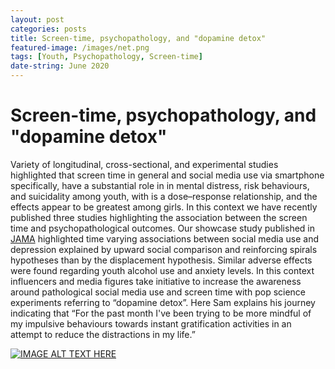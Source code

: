 ```yaml
---
layout: post
categories: posts
title: Screen-time, psychopathology, and "dopamine detox" 
featured-image: /images/net.png
tags: [Youth, Psychopathology, Screen-time]
date-string: June 2020
---
```


# Screen-time, psychopathology, and "dopamine detox" 
Variety of  longitudinal, cross-sectional, and experimental  studies highlighted that screen time in general and social media use via smartphone specifically, have a substantial role in in mental distress, risk behaviours, and suicidality among youth, with is a dose–response relationship, and the effects appear to be greatest among girls. In this context we have recently published three studies highlighting the association between the screen time and psychopathological outcomes.  Our showcase study published in <a href="https://journals.sagepub.com/doi/abs/10.1177/0706743719885486">JAMA</a>
highlighted time varying associations between social media use and depression explained by upward social comparison and reinforcing spirals hypotheses than by the displacement hypothesis. Similar adverse effects were found regarding youth alcohol use and anxiety levels. In this context influencers and media figures take initiative to increase the awareness around pathological social media use and screen time with pop science experiments referring to “dopamine detox”.  Here Sam explains his journey indicating that “For the past month I've been trying to be more mindful of my impulsive behaviours towards instant gratification activities in an attempt to reduce the distractions in my life.”


[![IMAGE ALT TEXT HERE](https://img.youtube.com/vi/E7IQd1PU6AA/0.jpg)](https://www.youtube.com/watch?v=E7IQd1PU6AA)

  
